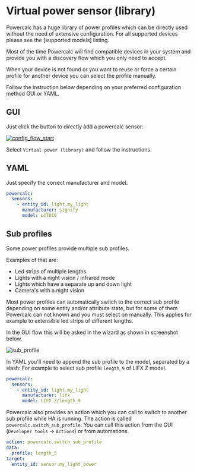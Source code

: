 # Virtual power sensor (library)

Powercalc has a huge library of power profiles which can be directly used without the need of extensive configuration.
For all supported devices please see the [supported models] listing.

Most of the time Powercalc will find compatible devices in your system and provide you with a discovery flow which you only need to accept.

When your device is not found or you want to reuse or force a certain profile for another device you can select the profile manually.

Follow the instruction below depending on your preferred configuration method GUI or YAML.

## GUI

Just click the button to directly add a powercalc sensor:

[![config_flow_start](https://my.home-assistant.io/badges/config_flow_start.svg)](https://my.home-assistant.io/redirect/config_flow_start/?domain=powercalc)

Select `Virtual power (library)` and follow the instructions.

## YAML

Just specify the correct manufacturer and model.

```yaml
powercalc:
  sensors:
    - entity_id: light.my_light
      manufacturer: signify
      model: LCT010
```

## Sub profiles

Some power profiles provide multiple sub profiles.

Examples of that are:

- Led strips of multiple lengths
- Lights with a night vision / infrared mode
- Lights which have a separate up and down light
- Camera's with a night vision

Most power profiles can automatically switch to the correct sub profile depending on some entity and/or attribute state, but for some of them Powercalc can not known and you must select on manually.
This applies for example to extensible led strips of different lengths.

In the GUI flow this will be asked in the wizard as shown in screenshot below.

![sub_profile](../img/sub_profile.png)

In YAML you'll need to append the sub profile to the model, separated by a slash:
For example to select sub profile `length_9` of LIFX Z model.

```yaml
powercalc:
  sensors:
    - entity_id: light.my_light
      manufacturer: lifx
      model: LIFX Z/length_9
```

Powercalc also provides an action which you can call to switch to another sub profile while HA is running.
The action is called `powercalc.switch_sub_profile`.
You can call this action from the GUI (`Developer tools` -> `Actions`) or from automations.

```yaml
action: powercalc.switch_sub_profile
data:
  profile: length_5
target:
  entity_id: sensor.my_light_power
```
